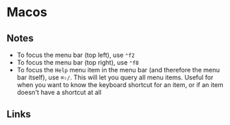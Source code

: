 # Macos

## Notes

* To focus the menu bar \(top left\), use `⌃f2`
* To focus the menu bar \(top right\), use `⌃f8`
* To focus the `Help` menu item in the menu bar \(and therefore the menu bar itself\), use `⌘⇧/`. This will let you query all menu items. Useful for when you want to know the keyboard shortcut for an item, or if an item doesn't have a shortcut at all

## Links

